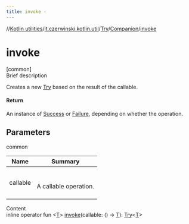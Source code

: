 ```yaml
---
title: invoke -
---
```

//[Kotlin utilities](../../../index.html)/[it.czerwinski.kotlin.util](../../index.html)/[Try](../index.html)/[Companion](index.html)/[invoke](invoke.html)



# invoke  
[common]  
Brief description  


Creates a new [Try](../index.html) based on the result of the callable.



#### Return  


An instance of [Success](../../-success/index.html) or [Failure](../../-failure/index.html), depending on whether the operation.



## Parameters  
  
common  
  
|  Name|  Summary| 
|---|---|
| callable| <br><br>A callable operation.<br><br>
  
  
Content  
inline operator fun <[T](invoke.html)> [invoke](invoke.html)(callable: () -> [T](invoke.html)): [Try](../index.html)<[T](invoke.html)>  



